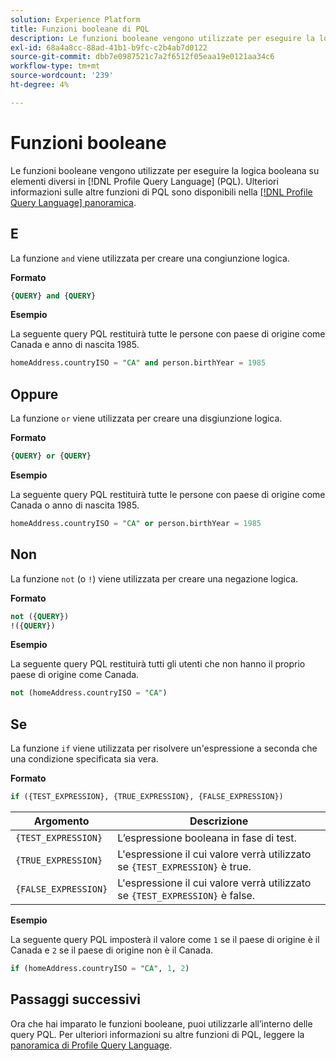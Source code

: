 ```yaml
---
solution: Experience Platform
title: Funzioni booleane di PQL
description: Le funzioni booleane vengono utilizzate per eseguire la logica booleana su elementi diversi in Profile Query Language (PQL).
exl-id: 68a4a8cc-88ad-41b1-b9fc-c2b4ab7d0122
source-git-commit: dbb7e0987521c7a2f6512f05eaa19e0121aa34c6
workflow-type: tm+mt
source-wordcount: '239'
ht-degree: 4%

---
```


# Funzioni booleane

Le funzioni booleane vengono utilizzate per eseguire la logica booleana su elementi diversi in [!DNL Profile Query Language] (PQL).  Ulteriori informazioni sulle altre funzioni di PQL sono disponibili nella [[!DNL Profile Query Language] panoramica](./overview.md).

## E

La funzione `and` viene utilizzata per creare una congiunzione logica.

**Formato**

```sql
{QUERY} and {QUERY}
```

**Esempio**

La seguente query PQL restituirà tutte le persone con paese di origine come Canada e anno di nascita 1985.

```sql
homeAddress.countryISO = "CA" and person.birthYear = 1985
```

## Oppure

La funzione `or` viene utilizzata per creare una disgiunzione logica.

**Formato**

```sql
{QUERY} or {QUERY}
```

**Esempio**

La seguente query PQL restituirà tutte le persone con paese di origine come Canada o anno di nascita 1985.

```sql
homeAddress.countryISO = "CA" or person.birthYear = 1985
```

## Non

La funzione `not` (o `!`) viene utilizzata per creare una negazione logica.

**Formato**

```sql
not ({QUERY})
!({QUERY})
```

**Esempio**

La seguente query PQL restituirà tutti gli utenti che non hanno il proprio paese di origine come Canada.

```sql
not (homeAddress.countryISO = "CA")
```

## Se

La funzione `if` viene utilizzata per risolvere un&#39;espressione a seconda che una condizione specificata sia vera.

**Formato**

```sql
if ({TEST_EXPRESSION}, {TRUE_EXPRESSION}, {FALSE_EXPRESSION})
```

| Argomento | Descrizione |
| --------- | ----------- |
| `{TEST_EXPRESSION}` | L’espressione booleana in fase di test. |
| `{TRUE_EXPRESSION}` | L&#39;espressione il cui valore verrà utilizzato se `{TEST_EXPRESSION}` è true. |
| `{FALSE_EXPRESSION}` | L&#39;espressione il cui valore verrà utilizzato se `{TEST_EXPRESSION}` è false. |

**Esempio**

La seguente query PQL imposterà il valore come `1` se il paese di origine è il Canada e `2` se il paese di origine non è il Canada.

```sql
if (homeAddress.countryISO = "CA", 1, 2)
```

## Passaggi successivi

Ora che hai imparato le funzioni booleane, puoi utilizzarle all’interno delle query PQL. Per ulteriori informazioni su altre funzioni di PQL, leggere la [panoramica di Profile Query Language](./overview.md).
